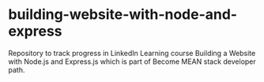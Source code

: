 # building-website-with-node-and-express
Repository to track progress in LinkedIn Learning course Building a Website with Node.js and Express.js which is part of Become MEAN stack developer path.
